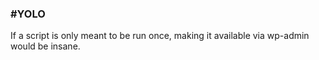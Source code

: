 ### #YOLO

If a script is only meant to be run once, making it available via wp-admin would be insane.
